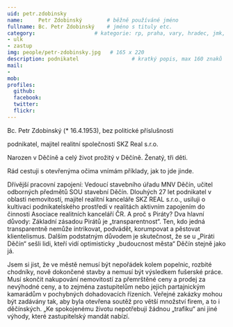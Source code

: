 ```yaml
---
uid: petr.zdobinsky
name:     Petr Zdobinský	  	# běžně používáné jméno
fullname: Bc. Petr Zdobinský  	# jméno s tituly etc.
category:                 	# kategorie: rp, praha, vary, hradec, jmk, senat
- ulk
- zastup
img: people/petr-zdobinsky.jpg   # 165 x 220
description: podnikatel             	# kratký popis, max 160 znaků
mail:
- 
mob:
profiles:
  github:
  facebook:
  twitter: 
  flickr:
---
```


Bc. Petr Zdobinský (* 16.4.1953), bez politické příslušnosti

podnikatel, majitel realitní společnosti SKZ Real s.r.o.

Narozen v Děčíně a celý život prožitý v Děčíně. Ženatý, tři děti.

Rád cestuji s otevřenýma očima vnímám příklady, jak to jde jinde.

Dřívější pracovní zapojení: Vedoucí stavebního úřadu MNV Děčín, učitel odborných předmětů SOU stavební Děčín. Dlouhých 27 let podnikatel v oblasti nemovitostí, majitel realitní kanceláře SKZ REAL s.r.o., usiluji o kultivaci podnikatelského prostředí v realitách aktivním zapojením do činnosti Asociace realitních kanceláří ČR.
A proč s Piráty? Dva hlavní důvody: Základní zásadou Pirátů je „transparentnost“. Ten, kdo jedná transparentně nemůže intrikovat, podvádět, korumpovat a pěstovat klientelismus. Dalším podstatným důvodem je skutečnost, že se u „Piráti Děčín“ sešli lidi, kteří vidí optimisticky „budoucnost města“ Děčín stejně jako já.

Jsem si jist, že ve městě nemusí být nepořádek kolem popelnic, rozbité chodníky, nově dokončené stavby a nemusí být výsledkem fušerské práce. Musí skončit nakupování nemovitostí za přemrštěné ceny a prodej za nevýhodné ceny, a to zejména zastupitelům nebo jejich partajnickým kamarádům v pochybných dohadovacích řízeních. Veřejné zakázky mohou být zadávány tak, aby byla otevřena soutěž pro větší množství firem, a to i děčínských. „Ke spokojenému životu nepotřebuji žádnou „trafiku“ ani jiné výhody, které zastupitelský mandát nabízí.
